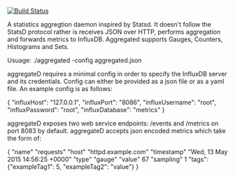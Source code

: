[![Build Status](https://travis-ci.org/ccpgames/ccp-aggregateD.svg?branch=master)](https://travis-ci.org/ccpgames/ccp-aggregateD)

A statistics aggregtion daemon inspired by Statsd. It doesn't follow the StatsD protocol rather is receives JSON over HTTP, performs aggregation and forwards metrics to InfluxDB. Aggregated supports Gauges, Counters, Histograms and Sets.

Usuage:
  ./aggregated -config aggregated.json

aggregateD requires a minimal config in order to specify the InfluxDB server and its credentials. Config can either be provided as a json file or as a yaml file. An example config is as follows:

  {
    "influxHost":   "127.0.0.1",
    "influxPort":     "8086",
    "influxUsername": "root",
    "influxPassword": "root",
    "influxDatabase": "metrics"
  }

aggregateD exposes two web service endpoints: /events and /metrics on port 8083 by default. aggregateD accepts json encoded metrics which take the form of:

{
	"name"      "requests"
	"host"      "httpd.example.com"
	"timestamp" "Wed, 13 May 2015 14:56:25 +0000"
	"type"      "gauge"
	"value"     67
	"sampling"  1
	"tags":      {"exampleTag1": 5, "exampleTag2": "value"}
}

